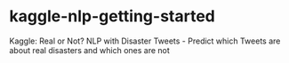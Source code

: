 # kaggle-nlp-getting-started
Kaggle: Real or Not? NLP with Disaster Tweets - Predict which Tweets are about real disasters and which ones are not
